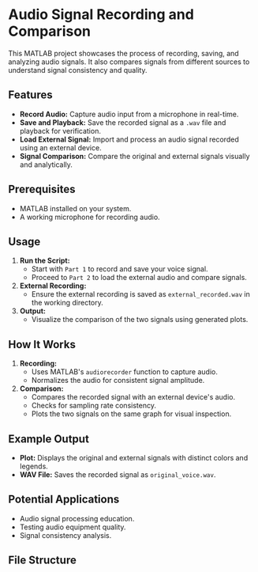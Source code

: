 # Audio Signal Recording and Comparison
This MATLAB project showcases the process of recording, saving, and analyzing audio signals. It also compares signals from different sources to understand signal consistency and quality.

## Features
- **Record Audio:** Capture audio input from a microphone in real-time.
- **Save and Playback:** Save the recorded signal as a `.wav` file and playback for verification.
- **Load External Signal:** Import and process an audio signal recorded using an external device.
- **Signal Comparison:** Compare the original and external signals visually and analytically.

## Prerequisites
- MATLAB installed on your system.
- A working microphone for recording audio.

## Usage
1. **Run the Script:**
   - Start with `Part 1` to record and save your voice signal.
   - Proceed to `Part 2` to load the external audio and compare signals.
2. **External Recording:**
   - Ensure the external recording is saved as `external_recorded.wav` in the working directory.
3. **Output:**
   - Visualize the comparison of the two signals using generated plots.

## How It Works
1. **Recording:**
   - Uses MATLAB's `audiorecorder` function to capture audio.
   - Normalizes the audio for consistent signal amplitude.
2. **Comparison:**
   - Compares the recorded signal with an external device's audio.
   - Checks for sampling rate consistency.
   - Plots the two signals on the same graph for visual inspection.

## Example Output
- **Plot:** Displays the original and external signals with distinct colors and legends.
- **WAV File:** Saves the recorded signal as `original_voice.wav`.

## Potential Applications
- Audio signal processing education.
- Testing audio equipment quality.
- Signal consistency analysis.

## File Structure

